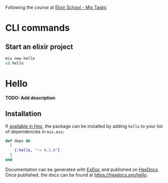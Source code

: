 Following the course at [Elixir School - Mix Tasks](https://elixirschool.com/en/lessons/intermediate/mix-tasks)

# CLI commands
## Start an elixir project
```bash
mix new hello
cd hello
```


# Hello

**TODO: Add description**

## Installation

If [available in Hex](https://hex.pm/docs/publish), the package can be installed
by adding `hello` to your list of dependencies in `mix.exs`:

```elixir
def deps do
  [
    {:hello, "~> 0.1.0"}
  ]
end
```

Documentation can be generated with [ExDoc](https://github.com/elixir-lang/ex_doc)
and published on [HexDocs](https://hexdocs.pm). Once published, the docs can
be found at <https://hexdocs.pm/hello>.

